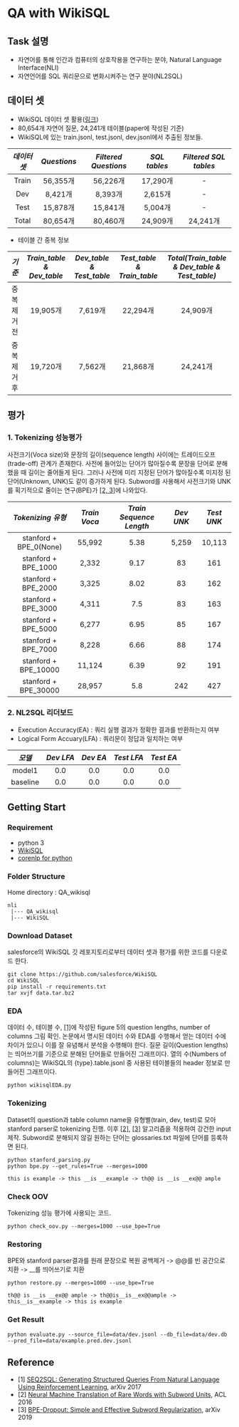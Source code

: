 # QA with WikiSQL


## Task 설명
- 자연어를 통해 인간과 컴퓨터의 상호작용을 연구하는 분야, Natural Language Interface(NLI)
- 자연언어를 SQL 쿼리문으로 변화시켜주는 연구 분야(NL2SQL)


## 데이터 셋
- WikiSQL 데이터 셋 활용([링크](https://github.com/salesforce/WikiSQL))
- 80,654개 자연어 질문, 24,241개 테이블(paper에 작성된 기준)
- WikiSQL에 있는 train.jsonl, test.jsonl, dev.jsonl에서 추출된 정보들.

*데이터 셋* | *Questions* | *Filtered Questions* | *SQL tables* | *Filtered SQL tables* | 
:---: | :---: | :---: | :---: | :---: |
Train | 56,355개 | 56,226개 | 17,290개 | - |
Dev | 8,421개 | 8,393개 | 2,615개 | - |
Test | 15,878개 | 15,841개 | 5,004개 | - |
Total | 80,654개 | 80,460개 | 24,909개 | 24,241개 |

- 테이블 간 중복 정보

*기준* | *Train_table & Dev_table* | *Dev_table & Test_table* | *Test_table & Train_table* | *Total(Train_table & Dev_table & Test_table)* | 
:---: | :---: | :---: | :---: | :---: |
중복 제거 전 | 19,905개 | 7,619개 | 22,294개 | 24,909개 |
중복 제거 후 | 19,720개 | 7,562개 | 21,868개 | 24,241개 |

## 평가
### 1. Tokenizing 성능평가
사전크기(Voca size)와 문장의 길이(sequence length) 사이에는 트레이드오프(trade-off) 관계가 존재한다.
사전에 들어있는 단어가 많아질수록 문장을 단어로 분해했을 때 길이는 줄어들게 된다.
그러나 사전에 미리 지정된 단어가 많아질수록 미지정 된 단어(Unknown, UNK)도 같이 증가하게 된다.
Subword를 사용해서 사전크기와 UNK를 획기적으로 줄이는 연구(BPE)가 [\[2, 3\]](#Reference)에 나와있다.

*Tokenizing 유형* | *Train Voca* | *Train Sequence Length* | *Dev UNK* | *Test UNK* |
:---: | :---: | :---: | :---: | :---: |
stanford + BPE_0(None) | 55,992 | 5.38 | 5,259 | 10,113 |
stanford + BPE_1000 | 2,332 | 9.17 | 83 | 161 |
stanford + BPE_2000 | 3,325 | 8.02 | 83 | 162 |
stanford + BPE_3000 | 4,311 | 7.5 | 83 | 163 |
stanford + BPE_5000 | 6,277 | 6.95 | 85 | 167 |
stanford + BPE_7000 | 8,228 | 6.66 | 88 | 174 |
stanford + BPE_10000 | 11,124 | 6.39 | 92 | 191 |
 stanford + BPE_30000 | 28,957 | 5.8 | 242 | 427 |

### 2. NL2SQL 리더보드
- Execution Accuracy(EA) : 쿼리 실행 결과가 정확한 결과를 반환하는지 여부
- Logical Form Accuary(LFA) : 쿼리문이 정답과 일치하는 여부

*모델* | *Dev LFA* | *Dev EA* | *Test LFA* | *Test EA* |
:---: | :---: | :---: | :---: | :---: |
model1 | 0.0 | 0.0 | 0.0 | 0.0 |
baseline | 0.0 | 0.0 | 0.0 | 0.0 |


## Getting Start 
### Requirement
- python 3
- [WikiSQL](https://github.com/salesforce/WikiSQL)
- [corenlp for python](https://github.com/stanfordnlp/python-stanford-corenlp)

### Folder Structure
Home directory : QA_wikisql
```
nli
 |--- QA_wikisql
 |--- WikiSQL
```

### Download Dataset
salesforce의 WikiSQL 깃 레포지토리로부터 데이터 셋과 평가를 위한 코드를 다운로드 한다.
```shell
git clone https://github.com/salesforce/WikiSQL
cd WikiSQL
pip install -r requirements.txt
tar xvjf data.tar.bz2
```

### EDA
데이터 수, 테이블 수, [\[1\]](#Reference)에 작성된 figure 5의 question lengths, number of columns 그림 확인.
논문에서 명시된 데이터 수와 EDA를 수행해서 얻는 데이터 수에 차이가 있으니 이를 잘 유념해서 분석을 수행해야 한다.
질문 길이(Question lengths)는 띄어쓰기를 기준으로 분해된 단어들로 만들어진 그래프이다.
열의 수(Numbers of columns)는 WikiSQL의 {type}.table.jsonl 중 사용된 테이블들의 header 정보로 만들어진 그래프이다. 
```shell
python wikisqlEDA.py
```

### Tokenizing
Dataset의 question과 table column name을 유형별(train, dev, test)로 모아 stanford parser로 tokenizing 진행.
이후 [\[2\]](#Reference), [\[3\]](#Reference) 알고리즘을 적용하여 강건한 input 제작.
Subword로 분해되지 않길 원하는 단어는 glossaries.txt 파일에 단어를 등록하면 된다.
```shell
python stanford_parsing.py
python bpe.py --get_rules=True --merges=1000

this is example -> this __is __example -> th@@ is __is __ex@@ ample
```

### Check OOV
Tokenizing 성능 평가에 사용되는 코드.
```shell
python check_oov.py --merges=1000 --use_bpe=True
```

### Restoring
BPE와 stanford parser결과를 원래 문장으로 복원
공백제거 -> @@를 빈 공간으로 치환 -> __를 띄어쓰기로 치환
```shell
python restore.py --merges=1000 --use_bpe=True

th@@ is __is __ex@@ ample -> th@@is__is__ex@@ample -> this__is__example -> this is example
```

### Get Result
```shell
python evaluate.py --source_file=data/dev.jsonl --db_file=data/dev.db --pred_file=data/example.pred.dev.jsonl
```

## Reference
- [1] [SEQ2SQL: Generating Structured Queries From Natural Language Using Reinforcement Learning](https://arxiv.org/pdf/1709.00103.pdf), arXiv 2017
- [2] [Neural Machine Translation of Rare Words with Subword Units](https://arxiv.org/pdf/1508.07909.pdf), ACL 2016 
- [3] [BPE-Dropout: Simple and Effective Subword Regularization](https://arxiv.org/pdf/1910.13267.pdf), arXiv 2019

